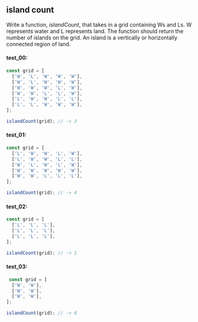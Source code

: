 ## island count

Write a function, _islandCount_, that takes in a grid containing Ws and Ls. W represents water and L
represents land. The function should return the number of islands on the grid. An island is a
vertically or horizontally connected region of land.

#### test_00:

```js
const grid = [
  ['W', 'L', 'W', 'W', 'W'],
  ['W', 'L', 'W', 'W', 'W'],
  ['W', 'W', 'W', 'L', 'W'],
  ['W', 'W', 'L', 'L', 'W'],
  ['L', 'W', 'W', 'L', 'L'],
  ['L', 'L', 'W', 'W', 'W'],
];

islandCount(grid); // -> 3
```

#### test_01:

```js
const grid = [
  ['L', 'W', 'W', 'L', 'W'],
  ['L', 'W', 'W', 'L', 'L'],
  ['W', 'L', 'W', 'L', 'W'],
  ['W', 'W', 'W', 'W', 'W'],
  ['W', 'W', 'L', 'L', 'L'],
];

islandCount(grid); // -> 4
```

#### test_02:

```js
const grid = [
  ['L', 'L', 'L'],
  ['L', 'L', 'L'],
  ['L', 'L', 'L'],
];

islandCount(grid); // -> 1
```

#### test_03:

```js
 const grid = [
  ['W', 'W'],
  ['W', 'W'],
  ['W', 'W'],
];

islandCount(grid); // -> 0
```
